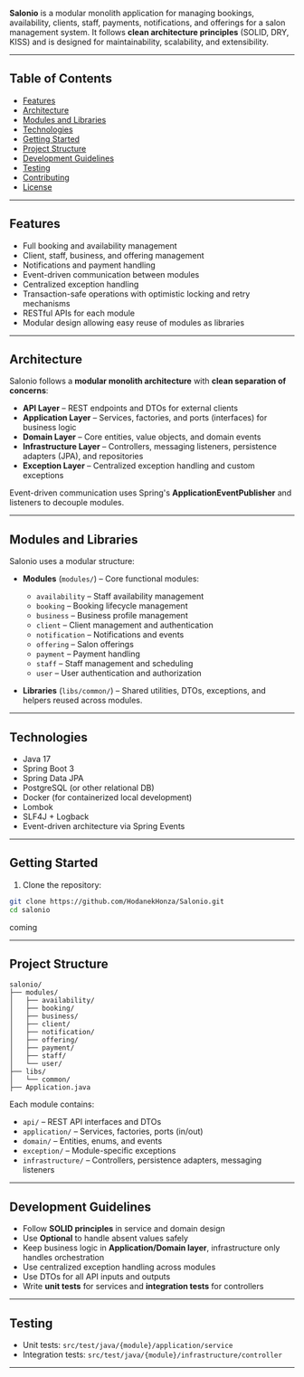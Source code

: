 **Salonio** is a modular monolith application for managing bookings, availability, clients, staff, payments, notifications, and offerings for a salon management system. It follows **clean architecture principles** (SOLID, DRY, KISS) and is designed for maintainability, scalability, and extensibility.

---

## Table of Contents

- [Features](#features)  
- [Architecture](#architecture)  
- [Modules and Libraries](#modules-and-libraries)  
- [Technologies](#technologies)  
- [Getting Started](#getting-started)  
- [Project Structure](#project-structure)  
- [Development Guidelines](#development-guidelines)  
- [Testing](#testing)  
- [Contributing](#contributing)  
- [License](#license)  

---

## Features

- Full booking and availability management  
- Client, staff, business, and offering management  
- Notifications and payment handling  
- Event-driven communication between modules  
- Centralized exception handling  
- Transaction-safe operations with optimistic locking and retry mechanisms  
- RESTful APIs for each module  
- Modular design allowing easy reuse of modules as libraries  

---

## Architecture

Salonio follows a **modular monolith architecture** with **clean separation of concerns**:

- **API Layer** – REST endpoints and DTOs for external clients  
- **Application Layer** – Services, factories, and ports (interfaces) for business logic  
- **Domain Layer** – Core entities, value objects, and domain events  
- **Infrastructure Layer** – Controllers, messaging listeners, persistence adapters (JPA), and repositories  
- **Exception Layer** – Centralized exception handling and custom exceptions  

Event-driven communication uses Spring's **ApplicationEventPublisher** and listeners to decouple modules.

---

## Modules and Libraries

Salonio uses a modular structure:

- **Modules** (`modules/`) – Core functional modules:
  - `availability` – Staff availability management  
  - `booking` – Booking lifecycle management  
  - `business` – Business profile management  
  - `client` – Client management and authentication  
  - `notification` – Notifications and events  
  - `offering` – Salon offerings  
  - `payment` – Payment handling  
  - `staff` – Staff management and scheduling  
  - `user` – User authentication and authorization  

- **Libraries** (`libs/common/`) – Shared utilities, DTOs, exceptions, and helpers reused across modules.

---

## Technologies

- Java 17  
- Spring Boot 3  
- Spring Data JPA  
- PostgreSQL (or other relational DB)  
- Docker (for containerized local development)  
- Lombok  
- SLF4J + Logback  
- Event-driven architecture via Spring Events  

---

## Getting Started

1. Clone the repository:

```bash
git clone https://github.com/HodanekHonza/Salonio.git
cd salonio
````
coming 

---

## Project Structure

```text
salonio/
├── modules/
│   ├── availability/
│   ├── booking/
│   ├── business/
│   ├── client/
│   ├── notification/
│   ├── offering/
│   ├── payment/
│   ├── staff/
│   └── user/
├── libs/
│   └── common/
├── Application.java
```

Each module contains:

* `api/` – REST API interfaces and DTOs
* `application/` – Services, factories, ports (in/out)
* `domain/` – Entities, enums, and events
* `exception/` – Module-specific exceptions
* `infrastructure/` – Controllers, persistence adapters, messaging listeners

---

## Development Guidelines

* Follow **SOLID principles** in service and domain design
* Use **Optional** to handle absent values safely
* Keep business logic in **Application/Domain layer**, infrastructure only handles orchestration
* Use centralized exception handling across modules
* Use DTOs for all API inputs and outputs
* Write **unit tests** for services and **integration tests** for controllers

---

## Testing

* Unit tests: `src/test/java/{module}/application/service`
* Integration tests: `src/test/java/{module}/infrastructure/controller`

---

